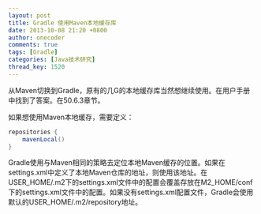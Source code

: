 ```yaml
---
layout: post
title: Gradle 使用Maven本地缓存库
date: 2013-10-08 21:20 +0800
author: onecoder
comments: true
tags: [Gradle]
categories: [Java技术研究]
thread_key: 1520
---
```

从Maven切换到Gradle，原有的几G的本地缓存库当然想继续使用。在用户手册中找到了答案。在50.6.3章节。

如果想使用Maven本地缓存，需要定义：

```groovy
repositories {
    mavenLocal()
}
```

Gradle使用与Maven相同的策略去定位本地Maven缓存的位置。如果在settings.xml中定义了本地Maven仓库的地址，则使用该地址。在USER_HOME/.m2下的settings.xml文件中的配置会覆盖存放在M2_HOME/conf下的settings.xml文件中的配置。如果没有settings.xml配置文件，Gradle会使用默认的USER_HOME/.m2/repository地址。

